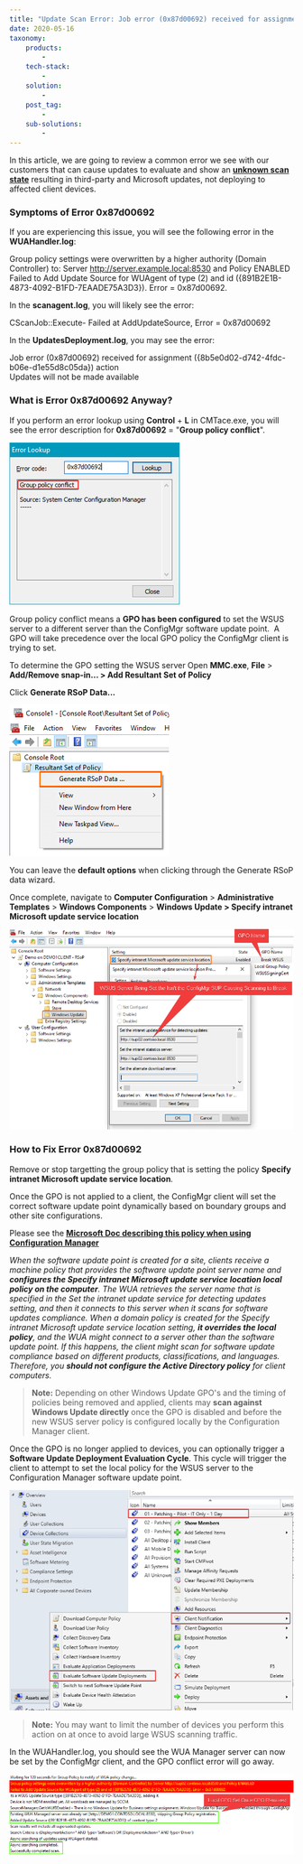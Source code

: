 ```yaml
---
title: "Update Scan Error: Job error (0x87d00692) received for assignment ({ID}) action"
date: 2020-05-16
taxonomy:
    products:
        - 
    tech-stack:
        - 
    solution:
        - 
    post_tag:
        - 
    sub-solutions:
        - 
---
```


In this article, we are going to review a common error we see with our customers that can cause updates to evaluate and show an **[unknown scan state](/how-to-view-applicability-rules-and-troubleshoot-detection-states-for-third-party-updates#topic1)** resulting in third-party and Microsoft updates, not deploying to affected client devices.

### Symptoms of Error 0x87d00692

If you are experiencing this issue, you will see the following error in the **WUAHandler.log**:

Group policy settings were overwritten by a higher authority (Domain Controller) to: Server http://server.example.local:8530 and Policy ENABLED  
Failed to Add Update Source for WUAgent of type (2) and id ({891B2E1B-4873-4092-B1FD-7EAADE75A3D3}). Error = 0x87d00692.

In the **scanagent.log**, you will likely see the error:

CScanJob::Execute- Failed at AddUpdateSource, Error = 0x87d00692

In the **UpdatesDeployment.log**, you may see the error:

Job error (0x87d00692) received for assignment ({8b5e0d02-d742-4fdc-b06e-d1e55d8c05da}) action  
Updates will not be made available

### What is Error 0x87d00692 Anyway?

If you perform an error lookup using **Control** + **L** in CMTace.exe, you will see the error description for **0x87d00692** = "**Group policy conflict**".

![](/_images/error-0x87d00692.png)

Group policy conflict means a **GPO has been configured** to set the WSUS server to a different server than the ConfigMgr software update point.  A GPO will take precedence over the local GPO policy the ConfigMgr client is trying to set.

To determine the GPO setting the WSUS server Open **MMC.exe**, **File** > **Add/Remove snap-in... > Add Resultant Set of Policy**

Click **Generate RSoP Data...**

![](/_images/rsop-generate.png)

You can leave the **default options** when clicking through the Generate RSoP data wizard.

Once complete, navigate to **Computer Configuration** > **Administrative Templates** > **Windows Components** > **Windows Update > Specify intranet Microsoft update service location**

![](/_images/gpo-for-wsus-breaking-configmgr-sup.png)

### How to Fix Error 0x87d00692

Remove or stop targetting the group policy that is setting the policy **Specify intranet Microsoft update service location**.

Once the GPO is not applied to a client, the ConfigMgr client will set the correct software update point dynamically based on boundary groups and other site configurations.

Please see the **[Microsoft Doc describing this policy when using Configuration Manager](https://docs.microsoft.com/en-us/mem/configmgr/sum/get-started/manage-settings-for-software-updates#specify-intranet-microsoft-update-service-location-local-policy)**

_When the software update point is created for a site, clients receive a machine policy that provides the software update point server name and **configures the Specify intranet Microsoft update service location local policy on the computer**. The WUA retrieves the server name that is specified in the Set the intranet update service for detecting updates setting, and then it connects to this server when it scans for software updates compliance. When a domain policy is created for the Specify intranet Microsoft update service location setting, **it overrides the local policy**, and the WUA might connect to a server other than the software update point. If this happens, the client might scan for software update compliance based on different products, classifications, and languages. Therefore, you **should not configure the Active Directory policy** for client computers._

> **Note:** Depending on other Windows Update GPO's and the timing of policies being removed and applied, clients may **scan against Windows Update directly** once the GPO is disabled and before the new WSUS server policy is configured locally by the Configuration Manager client.

Once the GPO is no longer applied to devices, you can optionally trigger a **Software Update Deployment Evaluation Cycle**. This cycle will trigger the client to attempt to set the local policy for the WSUS server to the Configuration Manager software update point.

![](/_images/trigger-sup-scan.png)

> **Note:** You may want to limit the number of devices you perform this action on at once to avoid large WSUS scanning traffic.

In the WUAHandler.log, you should see the WUA Manager server can now be set by the ConfigMgr client, and the GPO conflict error will go away.

![](/_images/local-wsus-gpo-set-by-sccm-client.png)